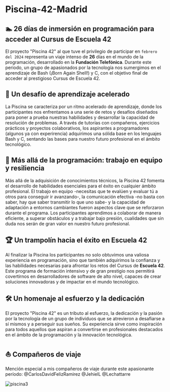 # Piscina-42-Madrid
## :swimmer: 26 días de inmersión en programación para acceder al Cursus de Escuela 42 

El proyecto "Piscina 42" al que tuve el privilegio de participar en `febrero del 2024` representa un viaje intenso de **26** días en el mundo de la programación, desarrollado en la **Fundación Telefónica**. Durante este periodo, un grupo de apasionados por la tecnología nos sumergimos en el aprendizaje de Bash (¡Born Again Shell!) y C, con el objetivo final de acceder al prestigioso Cursus de Escuela 42.

## :mount_fuji: Un desafío de aprendizaje acelerado

La Piscina se caracteriza por un ritmo acelerado de aprendizaje, donde los participantes nos enfrentamos a una serie de retos y desafíos diseñados para poner a prueba nuestras habilidades y desarrollar la capacidad de resolución de problemas. A través de tutorías con compañeros, ejercicios prácticos y proyectos colaborativos, los aspirantes a programadores (algunos ya con experirencia) adquirimos una sólida base en los lenguajes Bash y C, sentando las bases para nuestro futuro profesional en el ámbito tecnológico.

## :couple: Más allá de la programación: trabajo en equipo y resiliencia

Más allá de la adquisición de conocimientos técnicos, la Piscina 42 fomenta el desarrollo de habilidades esenciales para el éxito en cualquier ámbito profesional. El trabajo en equipo -necesitas que te evalúen y evaluar tú a otros para conseguir ir avanzando-, la comunicación efectiva -no basta con saber, hay que saber transmitir lo que uno sabe- y la capacidad de adaptación a entornos cambiantes fueron aspectos clave que se reforzaron durante el programa. Los participantes aprendimos a colaborar de manera eficiente, a superar obstáculos y a trabajar bajo presión, cualidades que sin duda nos serán de gran valor en nuestro futuro profesional.

## :trophy: Un trampolín hacia el éxito en Escuela 42

Al finalizar la Piscina los participantes no solo obtuvimos una valiosa experiencia en programación, sino que también adquirimos la confianza y las habilidades necesarias para afrontar los retos del Cursus de **Escuela 42**. Este programa de formación intensivo y de gran prestigio nos permitirá covertirnos en desarrolladores de software de alto nivel, capaces de crear soluciones innovadoras y de impactar en el mundo tecnológico.

## 🛠 Un homenaje al esfuerzo y la dedicación

El proyecto "Piscina 42" es un tributo al esfuerzo, la dedicación y la pasión por la tecnología de un grupo de individuos que se atrevieron a desafiarse a sí mismos y a perseguir sus sueños. Su experiencia sirve como inspiración para todos aquellos que aspiran a convertirse en profesionales destacados en el ámbito de la programación y la innovación tecnológica.

## :sailboat: Compañeros de viaje

Mención especial a mis compañeros de viaje durante este apasionante período: @CarlosDavidFelizRamirez @JehielL @Lechattarre

![piscina3](https://github.com/angelmaria/Piscina-42-Madrid/assets/18529354/09d0c774-6be3-4b0c-9d23-0d78614f4014)
